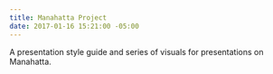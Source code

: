 ```yaml
---
title: Manahatta Project
date: 2017-01-16 15:21:00 -05:00
---
```


A presentation style guide and series of visuals for presentations on Manahatta.